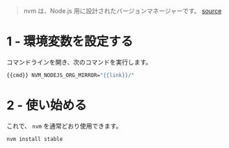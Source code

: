 > nvm は、Node.js 用に設計されたバージョンマネージャーです。
[source](https://github.com/nvm-sh/nvm)

# 1 - 環境変数を設定する
コマンドラインを開き、次のコマンドを実行します。

```bash
{{cmd}} NVM_NODEJS_ORG_MIRROR="{{link}}/"
```

# 2 - 使い始める
これで、 `nvm` を通常どおり使用できます。

```bash
nvm install stable
```